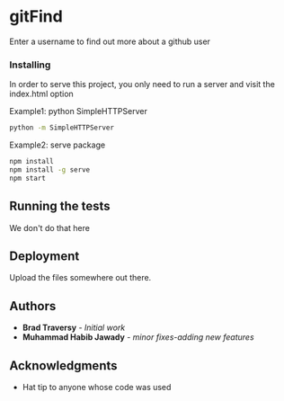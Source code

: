 
# gitFind

Enter a username to find out more about a github user

### Installing

In order to serve this project, you only need to run a server and visit the index.html option

Example1: python SimpleHTTPServer

```bash
python -m SimpleHTTPServer
```

Example2: serve package
```bash
npm install
npm install -g serve
npm start
```



## Running the tests

We don't do that here



## Deployment

Upload the files somewhere out there.


## Authors

* **Brad Traversy** - *Initial work*
* **Muhammad Habib Jawady** - *minor fixes-adding new features*

## Acknowledgments

* Hat tip to anyone whose code was used
